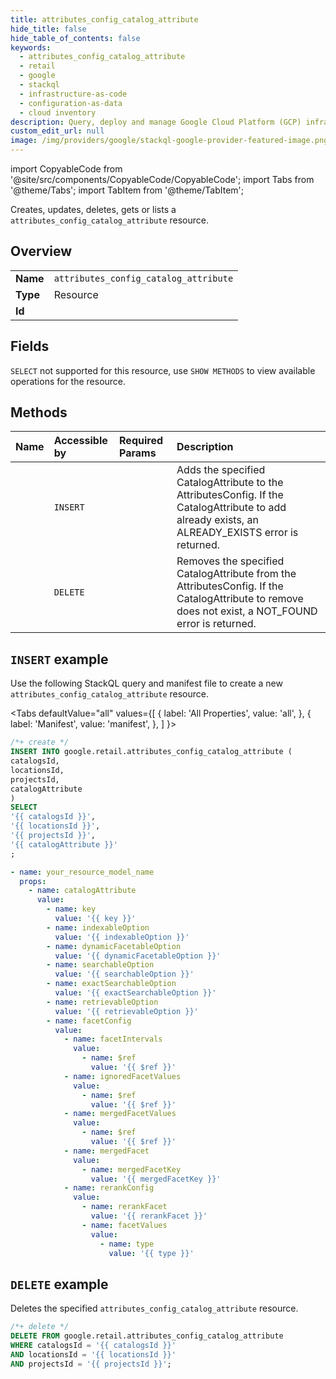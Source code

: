 ```yaml
---
title: attributes_config_catalog_attribute
hide_title: false
hide_table_of_contents: false
keywords:
  - attributes_config_catalog_attribute
  - retail
  - google
  - stackql
  - infrastructure-as-code
  - configuration-as-data
  - cloud inventory
description: Query, deploy and manage Google Cloud Platform (GCP) infrastructure and resources using SQL
custom_edit_url: null
image: /img/providers/google/stackql-google-provider-featured-image.png
---
```


import CopyableCode from '@site/src/components/CopyableCode/CopyableCode';
import Tabs from '@theme/Tabs';
import TabItem from '@theme/TabItem';

Creates, updates, deletes, gets or lists a <code>attributes_config_catalog_attribute</code> resource.

## Overview
<table><tbody>
<tr><td><b>Name</b></td><td><code>attributes_config_catalog_attribute</code></td></tr>
<tr><td><b>Type</b></td><td>Resource</td></tr>
<tr><td><b>Id</b></td><td><CopyableCode code="google.retail.attributes_config_catalog_attribute" /></td></tr>
</tbody></table>

## Fields
`SELECT` not supported for this resource, use `SHOW METHODS` to view available operations for the resource.


## Methods
| Name | Accessible by | Required Params | Description |
|:-----|:--------------|:----------------|:------------|
| <CopyableCode code="projects_locations_catalogs_attributes_config_add_catalog_attribute" /> | `INSERT` | <CopyableCode code="catalogsId, locationsId, projectsId" /> | Adds the specified CatalogAttribute to the AttributesConfig. If the CatalogAttribute to add already exists, an ALREADY_EXISTS error is returned. |
| <CopyableCode code="projects_locations_catalogs_attributes_config_remove_catalog_attribute" /> | `DELETE` | <CopyableCode code="catalogsId, locationsId, projectsId" /> | Removes the specified CatalogAttribute from the AttributesConfig. If the CatalogAttribute to remove does not exist, a NOT_FOUND error is returned. |

## `INSERT` example

Use the following StackQL query and manifest file to create a new <code>attributes_config_catalog_attribute</code> resource.

<Tabs
    defaultValue="all"
    values={[
        { label: 'All Properties', value: 'all', },
        { label: 'Manifest', value: 'manifest', },
    ]
}>
<TabItem value="all">

```sql
/*+ create */
INSERT INTO google.retail.attributes_config_catalog_attribute (
catalogsId,
locationsId,
projectsId,
catalogAttribute
)
SELECT 
'{{ catalogsId }}',
'{{ locationsId }}',
'{{ projectsId }}',
'{{ catalogAttribute }}'
;
```
</TabItem>
<TabItem value="manifest">

```yaml
- name: your_resource_model_name
  props:
    - name: catalogAttribute
      value:
        - name: key
          value: '{{ key }}'
        - name: indexableOption
          value: '{{ indexableOption }}'
        - name: dynamicFacetableOption
          value: '{{ dynamicFacetableOption }}'
        - name: searchableOption
          value: '{{ searchableOption }}'
        - name: exactSearchableOption
          value: '{{ exactSearchableOption }}'
        - name: retrievableOption
          value: '{{ retrievableOption }}'
        - name: facetConfig
          value:
            - name: facetIntervals
              value:
                - name: $ref
                  value: '{{ $ref }}'
            - name: ignoredFacetValues
              value:
                - name: $ref
                  value: '{{ $ref }}'
            - name: mergedFacetValues
              value:
                - name: $ref
                  value: '{{ $ref }}'
            - name: mergedFacet
              value:
                - name: mergedFacetKey
                  value: '{{ mergedFacetKey }}'
            - name: rerankConfig
              value:
                - name: rerankFacet
                  value: '{{ rerankFacet }}'
                - name: facetValues
                  value:
                    - name: type
                      value: '{{ type }}'

```
</TabItem>
</Tabs>

## `DELETE` example

Deletes the specified <code>attributes_config_catalog_attribute</code> resource.

```sql
/*+ delete */
DELETE FROM google.retail.attributes_config_catalog_attribute
WHERE catalogsId = '{{ catalogsId }}'
AND locationsId = '{{ locationsId }}'
AND projectsId = '{{ projectsId }}';
```
